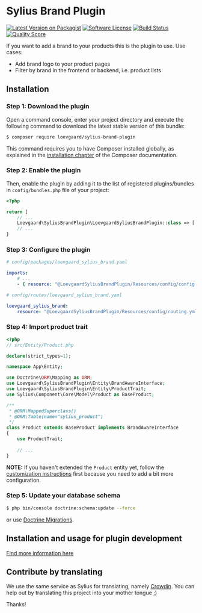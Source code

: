 # Sylius Brand Plugin

[![Latest Version on Packagist][ico-version]][link-packagist]
[![Software License][ico-license]](LICENSE)
[![Build Status][ico-travis]][link-travis]
[![Quality Score][ico-code-quality]][link-code-quality]

If you want to add a brand to your products this is the plugin to use. Use cases:
- Add brand logo to your product pages
- Filter by brand in the frontend or backend, i.e. product lists

## Installation

### Step 1: Download the plugin

Open a command console, enter your project directory and execute the following command to download the latest stable version of this bundle:

```bash
$ composer require loevgaard/sylius-brand-plugin
```

This command requires you to have Composer installed globally, as explained in the [installation chapter](https://getcomposer.org/doc/00-intro.md) of the Composer documentation.


### Step 2: Enable the plugin

Then, enable the plugin by adding it to the list of registered plugins/bundles
in `config/bundles.php` file of your project:

```php
<?php

return [
    // ...
    Loevgaard\SyliusBrandPlugin\LoevgaardSyliusBrandPlugin::class => ['all' => true],
    // ...
}
```

### Step 3: Configure the plugin

```yaml
# config/packages/loevgaard_sylius_brand.yaml

imports:
    # ...
    - { resource: "@LoevgaardSyliusBrandPlugin/Resources/config/config.yml" }
```

```yaml
# config/routes/loevgaard_sylius_brand.yaml

loevgaard_sylius_brand:
    resource: "@LoevgaardSyliusBrandPlugin/Resources/config/routing.yml"
```

### Step 4: Import product trait

```php
<?php
// src/Entity/Product.php

declare(strict_types=1);

namespace App\Entity;

use Doctrine\ORM\Mapping as ORM;
use Loevgaard\SyliusBrandPlugin\Entity\BrandAwareInterface;
use Loevgaard\SyliusBrandPlugin\Entity\ProductTrait;
use Sylius\Component\Core\Model\Product as BaseProduct;

/**
 * @ORM\MappedSuperclass()
 * @ORM\Table(name="sylius_product")
 */
class Product extends BaseProduct implements BrandAwareInterface
{
    use ProductTrait;
    
    // ...
}
```

**NOTE:** If you haven't extended the `Product` entity yet, follow the [customization instructions](https://docs.sylius.com/en/1.3/customization/model.html) first because you need to add a bit more configuration.

### Step 5: Update your database schema
```bash
$ php bin/console doctrine:schema:update --force
```

or use [Doctrine Migrations](https://symfony.com/doc/master/bundles/DoctrineMigrationsBundle/index.html).

## Installation and usage for plugin development
[Find more information here](install-dev.md)

## Contribute by translating
We use the same service as Sylius for translating, namely [Crowdin](https://crowdin.com/project/sylius-brand-plugin). You can help out by translating this project into your mother tongue ;)

Thanks!

[ico-version]: https://img.shields.io/packagist/v/loevgaard/sylius-brand-plugin.svg?style=flat-square
[ico-license]: https://img.shields.io/badge/license-MIT-brightgreen.svg?style=flat-square
[ico-travis]: https://img.shields.io/travis/loevgaard/SyliusBrandPlugin/master.svg?style=flat-square
[ico-code-quality]: https://img.shields.io/scrutinizer/g/loevgaard/SyliusBrandPlugin.svg?style=flat-square

[link-packagist]: https://packagist.org/packages/loevgaard/sylius-brand-plugin
[link-travis]: https://travis-ci.org/loevgaard/SyliusBrandPlugin
[link-scrutinizer]: https://scrutinizer-ci.com/g/loevgaard/SyliusBrandPlugin/code-structure
[link-code-quality]: https://scrutinizer-ci.com/g/loevgaard/SyliusBrandPlugin
